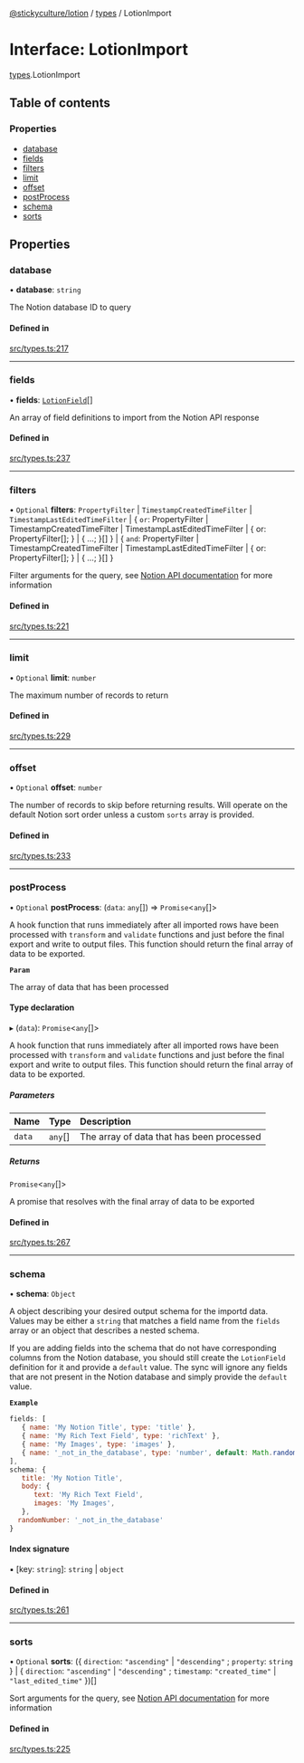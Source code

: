 [@stickyculture/lotion](../README.md) / [types](../modules/types.md) / LotionImport

# Interface: LotionImport

[types](../modules/types.md).LotionImport

## Table of contents

### Properties

- [database](types.LotionImport.md#database)
- [fields](types.LotionImport.md#fields)
- [filters](types.LotionImport.md#filters)
- [limit](types.LotionImport.md#limit)
- [offset](types.LotionImport.md#offset)
- [postProcess](types.LotionImport.md#postprocess)
- [schema](types.LotionImport.md#schema)
- [sorts](types.LotionImport.md#sorts)

## Properties

### database

• **database**: `string`

The Notion database ID to query

#### Defined in

[src/types.ts:217](https://github.com/sticky/sticky-utils-lotion/blob/88143ca/src/types.ts#L217)

___

### fields

• **fields**: [`LotionField`](types.LotionField.md)[]

An array of field definitions to import from the Notion API response

#### Defined in

[src/types.ts:237](https://github.com/sticky/sticky-utils-lotion/blob/88143ca/src/types.ts#L237)

___

### filters

• `Optional` **filters**: `PropertyFilter` \| `TimestampCreatedTimeFilter` \| `TimestampLastEditedTimeFilter` \| \{ `or`: PropertyFilter \| TimestampCreatedTimeFilter \| TimestampLastEditedTimeFilter \| \{ or: PropertyFilter[]; } \| \{ ...; }[]  } \| \{ `and`: PropertyFilter \| TimestampCreatedTimeFilter \| TimestampLastEditedTimeFilter \| \{ or: PropertyFilter[]; } \| \{ ...; }[]  }

Filter arguments for the query, see [Notion API documentation](https://developers.notion.com/reference/post-database-query) for more information

#### Defined in

[src/types.ts:221](https://github.com/sticky/sticky-utils-lotion/blob/88143ca/src/types.ts#L221)

___

### limit

• `Optional` **limit**: `number`

The maximum number of records to return

#### Defined in

[src/types.ts:229](https://github.com/sticky/sticky-utils-lotion/blob/88143ca/src/types.ts#L229)

___

### offset

• `Optional` **offset**: `number`

The number of records to skip before returning results. Will operate on the default Notion sort order unless a custom `sorts` array is provided.

#### Defined in

[src/types.ts:233](https://github.com/sticky/sticky-utils-lotion/blob/88143ca/src/types.ts#L233)

___

### postProcess

• `Optional` **postProcess**: (`data`: `any`[]) => `Promise`\<`any`[]\>

A hook function that runs immediately after all imported rows have been processed with `transform` and `validate` functions and just before the final export and write to output files. This function should return the final array of data to be exported.

**`Param`**

The array of data that has been processed

#### Type declaration

▸ (`data`): `Promise`\<`any`[]\>

A hook function that runs immediately after all imported rows have been processed with `transform` and `validate` functions and just before the final export and write to output files. This function should return the final array of data to be exported.

##### Parameters

| Name | Type | Description |
| :------ | :------ | :------ |
| `data` | `any`[] | The array of data that has been processed |

##### Returns

`Promise`\<`any`[]\>

A promise that resolves with the final array of data to be exported

#### Defined in

[src/types.ts:267](https://github.com/sticky/sticky-utils-lotion/blob/88143ca/src/types.ts#L267)

___

### schema

• **schema**: `Object`

A object describing your desired output schema for the importd data. Values may be either a `string` that matches a field name from the `fields` array or an object that describes a nested schema.

If you are adding fields into the schema that do not have corresponding columns from the Notion database, you should still create the `LotionField` definition for it and provide a `default` value. The sync will ignore any fields that are not present in the Notion database and simply provide the `default` value.

**`Example`**

```javascript
fields: [
   { name: 'My Notion Title', type: 'title' },
   { name: 'My Rich Text Field', type: 'richText' },
   { name: 'My Images', type: 'images' },
   { name: '_not_in_the_database', type: 'number', default: Math.random() }
],
schema: {
   title: 'My Notion Title',
   body: {
      text: 'My Rich Text Field',
      images: 'My Images',
   },
  randomNumber: '_not_in_the_database'
}
```

#### Index signature

▪ [key: `string`]: `string` \| `object`

#### Defined in

[src/types.ts:261](https://github.com/sticky/sticky-utils-lotion/blob/88143ca/src/types.ts#L261)

___

### sorts

• `Optional` **sorts**: (\{ `direction`: ``"ascending"`` \| ``"descending"`` ; `property`: `string`  } \| \{ `direction`: ``"ascending"`` \| ``"descending"`` ; `timestamp`: ``"created_time"`` \| ``"last_edited_time"``  })[]

Sort arguments for the query, see [Notion API documentation](https://developers.notion.com/reference/post-database-query) for more information

#### Defined in

[src/types.ts:225](https://github.com/sticky/sticky-utils-lotion/blob/88143ca/src/types.ts#L225)
